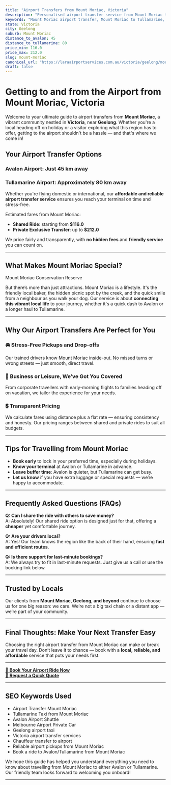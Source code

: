 ```yaml
---
title: "Airport Transfers from Mount Moriac, Victoria"
description: "Personalised airport transfer service from Mount Moriac to Avalon and Tullamarine airports. Enjoy a smooth, affordable ride with us!"
keywords: "Mount Moriac airport transfer, Mount Moriac to Tullamarine, Mount Moriac to Avalon, airport taxi Mount Moriac, private airport transfer Mount Moriac, shared ride Mount Moriac, Mount Moriac transfers, airport shuttle Mount Moriac, book Mount Moriac airport taxi, affordable Mount Moriac airport transfer, Mount Moriac airport transfer service, airport transfer Geelong, airport transfer Melbourne, Melbourne airport taxi, airport transfers Victoria, Tullamarine airport shuttle, Avalon airport transfers, Melbourne private transfer, airport transport services Melbourne"
state: Victoria
city: Geelong
suburb: Mount Moriac
distance_to_avalon: 45
distance_to_tullamarine: 80
price_min: 116.0
price_max: 212.0
slug: mount-moriac
canonical_url: "https://laraairportservices.com.au/victoria/geelong/mount-moriac/"
draft: false
---
```


# Getting to and from the Airport from Mount Moriac, Victoria

Welcome to your ultimate guide to airport transfers from **Mount Moriac**, a vibrant community nestled in **Victoria**, near **Geelong**. Whether you're a local heading off on holiday or a visitor exploring what this region has to offer, getting to the airport shouldn't be a hassle — and that's where we come in!

## Your Airport Transfer Options

### Avalon Airport: Just 45 km away  
### Tullamarine Airport: Approximately 80 km away

Whether you're flying domestic or international, our **affordable and reliable airport transfer service** ensures you reach your terminal on time and stress-free.

Estimated fares from Mount Moriac:
- **Shared Ride**: starting from **$116.0**
- **Private Exclusive Transfer**: up to **$212.0**

We price fairly and transparently, with **no hidden fees** and **friendly service** you can count on.

---

## What Makes Mount Moriac Special?

Mount Moriac Conservation Reserve

But there’s more than just attractions. Mount Moriac is a lifestyle. It's the friendly local baker, the hidden picnic spot by the creek, and the quick smile from a neighbour as you walk your dog. Our service is about **connecting this vibrant local life** to your journey, whether it's a quick dash to Avalon or a longer haul to Tullamarine.

---

## Why Our Airport Transfers Are Perfect for You

### 🚘 Stress-Free Pickups and Drop-offs
Our trained drivers know Mount Moriac inside-out. No missed turns or wrong streets — just smooth, direct travel.

### 💼 Business or Leisure, We’ve Got You Covered
From corporate travellers with early-morning flights to families heading off on vacation, we tailor the experience for your needs.

### 💲 Transparent Pricing
We calculate fares using distance plus a flat rate — ensuring consistency and honesty. Our pricing ranges between shared and private rides to suit all budgets.

---

## Tips for Travelling from Mount Moriac

- **Book early** to lock in your preferred time, especially during holidays.
- **Know your terminal** at Avalon or Tullamarine in advance.
- **Leave buffer time**: Avalon is quieter, but Tullamarine can get busy.
- **Let us know** if you have extra luggage or special requests — we’re happy to accommodate.

---

## Frequently Asked Questions (FAQs)

**Q: Can I share the ride with others to save money?**  
A: Absolutely! Our shared ride option is designed just for that, offering a **cheaper** yet comfortable journey.

**Q: Are your drivers local?**  
A: Yes! Our team knows the region like the back of their hand, ensuring **fast and efficient routes**.

**Q: Is there support for last-minute bookings?**  
A: We always try to fit in last-minute requests. Just give us a call or use the booking link below.

---

## Trusted by Locals

Our clients from **Mount Moriac, Geelong, and beyond** continue to choose us for one big reason: we care. We’re not a big taxi chain or a distant app — we’re part of your community.

---

## Final Thoughts: Make Your Next Transfer Easy

Choosing the right airport transfer from Mount Moriac can make or break your travel day. Don’t leave it to chance — book with a **local, reliable, and affordable** service that puts your needs first.

---

[📅 **Book Your Airport Ride Now**](https://laraairportservices.square.site/s/appointments)  
[📧 **Request a Quick Quote**](https://laraairportservices.square.site/contact-us)

---

## SEO Keywords Used
- Airport Transfer Mount Moriac
- Tullamarine Taxi from Mount Moriac
- Avalon Airport Shuttle
- Melbourne Airport Private Car
- Geelong airport taxi
- Victoria airport transfer services
- Chauffeur transfer to airport
- Reliable airport pickups from Mount Moriac
- Book a ride to Avalon/Tullamarine from Mount Moriac

We hope this guide has helped you understand everything you need to know about travelling from Mount Moriac to either Avalon or Tullamarine. Our friendly team looks forward to welcoming you onboard!

---
